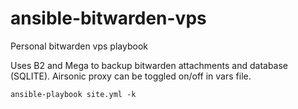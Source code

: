 # ansible-bitwarden-vps
Personal bitwarden vps playbook


Uses B2 and Mega to backup bitwarden attachments and database (SQLITE).
Airsonic proxy can be toggled on/off in vars file.

    ansible-playbook site.yml -k
